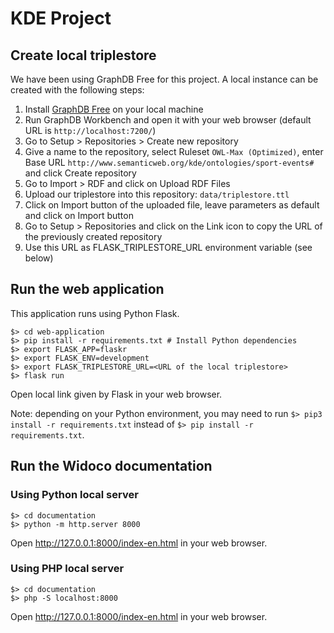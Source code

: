 # KDE Project

## Create local triplestore

We have been using GraphDB Free for this project. A local instance can be created with the following steps:
1. Install [GraphDB Free](https://www.ontotext.com/products/graphdb/graphdb-free/) on your local machine
2. Run GraphDB Workbench and open it with your web browser (default URL is `http://localhost:7200/`)
3. Go to Setup > Repositories > Create new repository
4. Give a name to the repository, select Ruleset `OWL-Max (Optimized)`, enter Base URL `http://www.semanticweb.org/kde/ontologies/sport-events#` and click Create repository
5. Go to Import > RDF and click on Upload RDF Files
6. Upload our triplestore into this repository: `data/triplestore.ttl`
7. Click on Import button of the uploaded file, leave parameters as default and click on Import button
8. Go to Setup > Repositories and click on the Link icon to copy the URL of the previously created repository
9. Use this URL as FLASK_TRIPLESTORE_URL environment variable (see below)

## Run the web application

This application runs using Python Flask.

```
$> cd web-application
$> pip install -r requirements.txt # Install Python dependencies
$> export FLASK_APP=flaskr
$> export FLASK_ENV=development
$> export FLASK_TRIPLESTORE_URL=<URL of the local triplestore>
$> flask run
```
Open local link given by Flask in your web browser.

Note: depending on your Python environment, you may need to run `$> pip3 install -r requirements.txt` instead of `$> pip install -r requirements.txt`.

## Run the Widoco documentation

### Using Python local server

```
$> cd documentation
$> python -m http.server 8000
```
Open http://127.0.0.1:8000/index-en.html in your web browser.

### Using PHP local server

```
$> cd documentation
$> php -S localhost:8000
```
Open http://127.0.0.1:8000/index-en.html in your web browser.